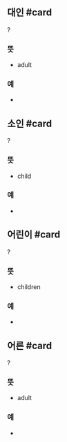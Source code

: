 ## 대인 #card
?
### 뜻
- adult
### 예
-
<!--SR:!2025-03-04,112,290-->

## 소인 #card
?
### 뜻
- child
### 예
-
<!--SR:!2025-03-27,95,248-->

## 어린이 #card
?
### 뜻
- children
### 예
-
<!--SR:!2025-03-06,133,292-->

## 어른 #card
?
### 뜻
- adult
### 예
-
<!--SR:!2025-03-11,138,290-->
